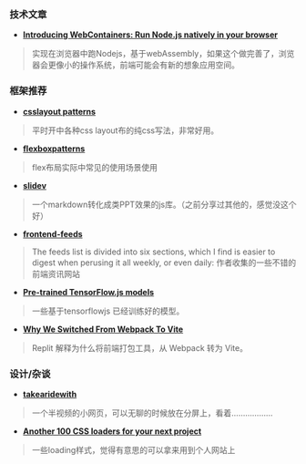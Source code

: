 ### 技术文章
+ **[Introducing WebContainers: Run Node.js natively in your browser](https://blog.stackblitz.com/posts/introducing-webcontainers/)**
> 实现在浏览器中跑Nodejs，基于webAssembly，如果这个做完善了，浏览器会更像小的操作系统，前端可能会有新的想象应用空间。

### 框架推荐
+ **[csslayout patterns](https://csslayout.io/patterns)**
> 平时开中各种css layout布的纯css写法，非常好用。


+ **[flexboxpatterns](https://www.flexboxpatterns.com/)**
> flex布局实际中常见的使用场景使用
+ **[slidev](https://sli.dev/)**
> 一个markdown转化成类PPT效果的js库。（之前分享过其他的，感觉没这个好）


+ **[frontend-feeds](https://github.com/impressivewebs/frontend-feeds)**
> The feeds list is divided into six sections, which I find is easier to digest when perusing it all weekly, or even daily: 作者收集的一些不错的前端资讯网站


+ **[Pre-trained TensorFlow.js models](https://github.com/tensorflow/tfjs-models)**
> 一些基于tensorflowjs 已经训练好的模型。


+ **[Why We Switched From Webpack To Vite](https://blog.replit.com/vite)**
> Replit 解释为什么将前端打包工具，从 Webpack 转为 Vite。

### 设计/杂谈
+ **[takearidewith](https://www.takearidewith.me/rides/ride-1)**
> 一个半视频的小网页，可以无聊的时候放在分屏上，看着………………


+ **[Another 100 CSS loaders for your next project](https://dev.to/afif/another-100-css-loaders-for-your-next-project-352l)**
> 一些loading样式，觉得有意思的可以拿来用到个人网站上
